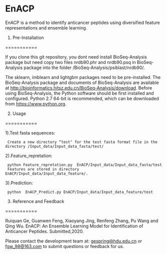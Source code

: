 # EnACP
 
EnACP is a method to identify anticancer peptides using diversified feature representations and ensemble learning.

1. Pre-Installation

===========

If you clone this git repository, you dont need install BioSeq-Analysis package but need copy two files nrdb90.phr and nrdb90.psq in BioSeq-Analysis package into the folder /BioSeq-Analysis/psiblast/nrdb90/.

The sklearn, imblearn and lightgbm packages need to be pre-installed. 
The BioSeq-Analysis package and documents of BioSeq-Analysis are available at http://bioinformatics.hitsz.edu.cn/BioSeq-Analysis/download. 
Before using BioSeq-Analysis, the Python software should be first installed and configured. Python 2.7 64-bit is recommended, which can be downloaded from https://www.python.org. 

2. Usage 

===========

  1).Test fasta sequences: 
  
     Create a new directory “test" for the test fasta format file in the directory /Input_data/Input_data_fasta/test/

  2).Feature_repretation: 
  
     python Feature_repretation.py  EnACP/Input_data/Input_data_fasta/test
     Features are stored in directory EnACP/Input_data/Input_data_feature/.

  3).Prediction:  
  
     python  EnACP_Predict.py EnACP/Input_data/Input_data_feature/test


3. Reference and Feedback

===========

  Ruiquan Ge, Guanwen Feng, Xiaoyang Jing, Renfeng Zhang, Pu Wang and Qing Wu. EnACP: An Ensemble Learning Model for Identification of     Anticancer Peptides. Submitted,2020.
 
  Please contact the development team at: gespring@hdu.edu.cn or fgw_98@163.com to submit questions or feedback for us.
